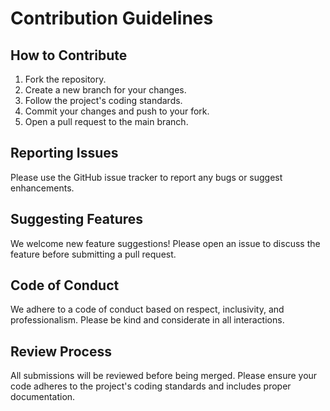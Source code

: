 # Contribution Guidelines

## How to Contribute
1. Fork the repository.
2. Create a new branch for your changes.
3. Follow the project's coding standards.
4. Commit your changes and push to your fork.
5. Open a pull request to the main branch.

## Reporting Issues
Please use the GitHub issue tracker to report any bugs or suggest enhancements.

## Suggesting Features
We welcome new feature suggestions! Please open an issue to discuss the feature before submitting a pull request.

## Code of Conduct
We adhere to a code of conduct based on respect, inclusivity, and professionalism. Please be kind and considerate in all interactions.

## Review Process
All submissions will be reviewed before being merged. Please ensure your code adheres to the project's coding standards and includes proper documentation.
